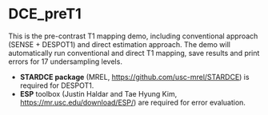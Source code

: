 # DCE_preT1
This is the pre-contrast T1 mapping demo, including conventional approach (SENSE + DESPOT1) and direct estimation approach. The demo will automatically run conventional and direct T1 mapping, save results and print errors for 17 undersampling levels.
- **STARDCE package** (MREL, https://github.com/usc-mrel/STARDCE) is required for DESPOT1.
- **ESP** toolbox (Justin Haldar and Tae Hyung Kim, https://mr.usc.edu/download/ESP/) are required for error evaluation.
